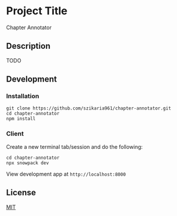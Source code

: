 # Project Title

Chapter Annotator

## Description

TODO

## Development

### Installation

```
git clone https://github.com/szikaria961/chapter-annotator.git
cd chapter-annotator
npm install
```

### Client

Create a new terminal tab/session and do the following:

```
cd chapter-annotator
npx snowpack dev
```

View development app at `http://localhost:8000`

## License

[MIT](https://choosealicense.com/licenses/mit/)